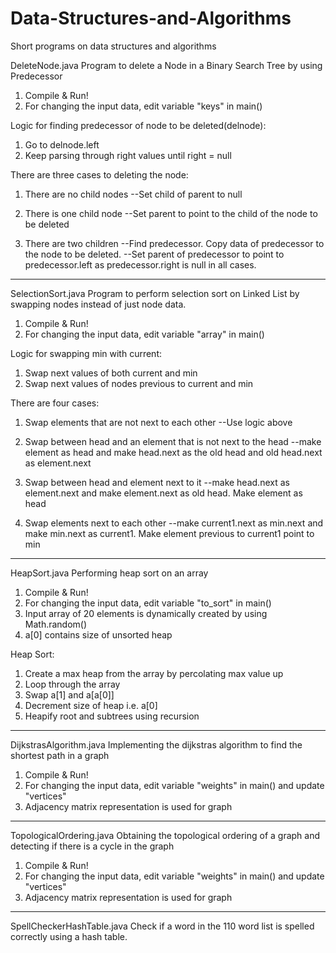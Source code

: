 # Data-Structures-and-Algorithms
Short programs on data structures and algorithms

DeleteNode.java
Program to delete a Node in a Binary Search Tree by using Predecessor

1. Compile & Run!
2. For changing the input data, edit variable "keys" in main()

Logic for finding predecessor of node to be deleted(delnode):
1. Go to delnode.left
2. Keep parsing through right values until right = null

There are three cases to deleting the node:
1. There are no child nodes
--Set child of parent to null

2. There is one child node
--Set parent to point to the child of the node to be deleted 

3. There are two children
--Find predecessor. Copy data of predecessor to the node to be deleted.
--Set parent of predecessor to point to predecessor.left as predecessor.right is null in all cases.

_____________________________________________________________________________________________________________________________

SelectionSort.java
Program to perform selection sort on Linked List by swapping nodes instead of just node data.

1. Compile & Run!
2. For changing the input data, edit variable "array" in main()

Logic for swapping min with current:
1. Swap next values of both current and min
2. Swap next values of nodes previous to current and min

There are four cases:
1. Swap elements that are not next to each other
--Use logic above

2. Swap between head and an element that is not next to the head
--make element as head and make head.next as the old head and old head.next as element.next

3. Swap between head and element next to it
--make head.next as element.next and make element.next as old head. Make element as head

4. Swap elements next to each other
--make current1.next as min.next and make min.next as current1. Make element previous to current1 point to min 

__________________________________________________________________________________________________________________________________

HeapSort.java
Performing heap sort on an array

1. Compile & Run!
2. For changing the input data, edit variable "to_sort" in main()
3. Input array of 20 elements is dynamically created by using Math.random()
4. a[0] contains size of unsorted heap

Heap Sort:
1. Create a max heap from the array by percolating max value up
2. Loop through the array
3. Swap a[1] and a[a[0]]
4. Decrement size of heap i.e. a[0]
5. Heapify root and subtrees using recursion

__________________________________________________________________________________________________________________________________

DijkstrasAlgorithm.java
Implementing the dijkstras algorithm to find the shortest path in a graph

1. Compile & Run!
2. For changing the input data, edit variable "weights" in main() and update "vertices"
3. Adjacency matrix representation is used for graph

__________________________________________________________________________________________________________________________________

TopologicalOrdering.java
Obtaining the topological ordering of a graph and detecting if there is a cycle in the graph

1. Compile & Run!
2. For changing the input data, edit variable "weights" in main() and update "vertices"
3. Adjacency matrix representation is used for graph

__________________________________________________________________________________________________________________________________

SpellCheckerHashTable.java
Check if a word in the 110 word list is spelled correctly using a hash table.
